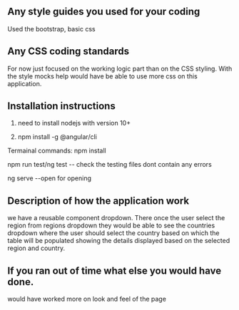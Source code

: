 ## Any style guides you used for your coding

 Used the bootstrap, basic css

 ## Any CSS coding standards

For now just focused on the working logic part than on the CSS styling. With the style mocks help would have  be able to use more css on this application. 

## Installation instructions

1) need to install nodejs with version 10+

2) npm install -g @angular/cli

Termainal commands:
npm install 

npm run test/ng test -- check the testing files dont contain any errors

ng serve --open for opening 

## Description of how the application work
we have a reusable component dropdown.
There once the user select the region from regions dropdown they would be able to see the countries dropdown where the user should select the country based on which the table  will be populated showing the details displayed based on the selected region and country.

## If you ran out of time what else you would have done.
would have worked more on look and feel of the page
